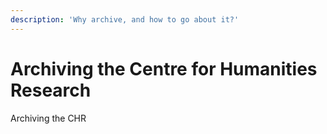 ```yaml
---
description: 'Why archive, and how to go about it?'
---
```


# Archiving the Centre for Humanities Research

Archiving the CHR

